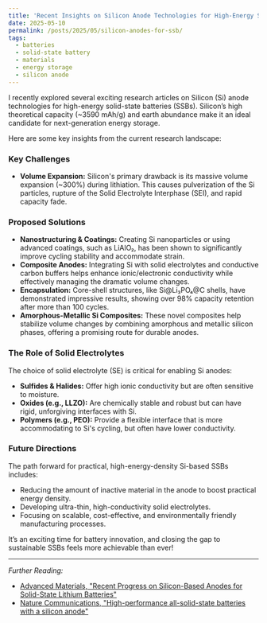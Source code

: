 ```yaml
---
title: 'Recent Insights on Silicon Anode Technologies for High-Energy Solid-State Batteries'
date: 2025-05-10
permalink: /posts/2025/05/silicon-anodes-for-ssb/
tags:
  - batteries
  - solid-state battery
  - materials
  - energy storage
  - silicon anode
---
```


I recently explored several exciting research articles on Silicon (Si) anode technologies for high-energy solid-state batteries (SSBs). Silicon’s high theoretical capacity (~3590 mAh/g) and earth abundance make it an ideal candidate for next-generation energy storage.

Here are some key insights from the current research landscape:

### Key Challenges
* **Volume Expansion:** Silicon's primary drawback is its massive volume expansion (~300%) during lithiation. This causes pulverization of the Si particles, rupture of the Solid Electrolyte Interphase (SEI), and rapid capacity fade.

### Proposed Solutions
* **Nanostructuring & Coatings:** Creating Si nanoparticles or using advanced coatings, such as LiAlO₂, has been shown to significantly improve cycling stability and accommodate strain.
* **Composite Anodes:** Integrating Si with solid electrolytes and conductive carbon buffers helps enhance ionic/electronic conductivity while effectively managing the dramatic volume changes.
* **Encapsulation:** Core-shell structures, like Si@Li₃PO₄@C shells, have demonstrated impressive results, showing over 98% capacity retention after more than 100 cycles.
* **Amorphous-Metallic Si Composites:** These novel composites help stabilize volume changes by combining amorphous and metallic silicon phases, offering a promising route for durable anodes.

### The Role of Solid Electrolytes
The choice of solid electrolyte (SE) is critical for enabling Si anodes:
* **Sulfides & Halides:** Offer high ionic conductivity but are often sensitive to moisture.
* **Oxides (e.g., LLZO):** Are chemically stable and robust but can have rigid, unforgiving interfaces with Si.
* **Polymers (e.g., PEO):** Provide a flexible interface that is more accommodating to Si's cycling, but often have lower conductivity.

### Future Directions
The path forward for practical, high-energy-density Si-based SSBs includes:
* Reducing the amount of inactive material in the anode to boost practical energy density.
* Developing ultra-thin, high-conductivity solid electrolytes.
* Focusing on scalable, cost-effective, and environmentally friendly manufacturing processes.

It’s an exciting time for battery innovation, and closing the gap to sustainable SSBs feels more achievable than ever!

---
*Further Reading:*
* [Advanced Materials, "Recent Progress on Silicon-Based Anodes for Solid-State Lithium Batteries"](https://lnkd.in/gCg-Zu-5)
* [Nature Communications, "High-performance all-solid-state batteries with a silicon anode"](https://lnkd.in/gw7CkbrH)
